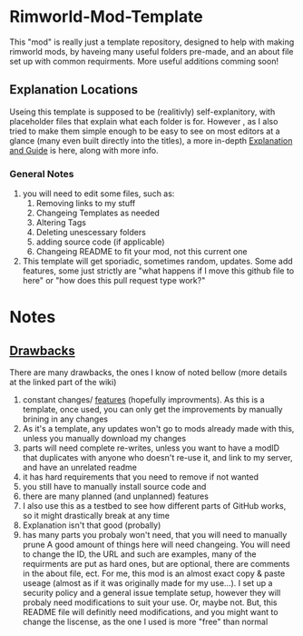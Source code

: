 # Rimworld-Mod-Template
This "mod" is really just a template repository, designed to help with making rimworld mods, by haveing many useful folders pre-made, and an about file set up with common requirments. More useful additions comming soon!

## Explanation Locations
Useing this template is supposed to be (realitivly) self-explanitory, with placeholder files that explain what each folder is for. However , as I also tried to make them simple enough to be easy to see on most editors at a glance (many even built directly into the titles), a more in-depth [Explanation and Guide](https://github.com/Dynamic-Trio/Rimworld-Mod-Template/wiki) is here, along with more info.
### General Notes
1. you will need to edit some files, such as:
	1. Removing links to my stuff
 	2. Changeing Templates as needed
 	3. Altering Tags
  	4. Deleting unescessary folders
   	5. adding source code (if applicable)
   	6. Changeing README to fit your mod, not this current one
2. This template will get sporiadic, sometimes random, updates. Some add features, some just strictly are "what happens if I move this github file to here" or "how does this pull request type work?" 

# Notes
## [Drawbacks](https://github.com/Dynamic-Trio/Rimworld-Mod-Template/wiki/Pros-and-Cons#cons)
There are many drawbacks, the ones I know of noted bellow (more details at the linked part of the wiki)

1. constant changes/ [features](https://github.com/Dynamic-Trio/Rimworld-Mod-Template/wiki/Planned-Features) (hopefully improvments). As this is a template, once used, you can only get the improvements by manually brining in any changes
2. As it's a template, any updates won't go to mods already made with this, unless you manually download my changes
3. parts will need complete re-writes, unless you want to have a modID that duplicates with anyone who doesn't re-use it, and link to my server, and have an unrelated readme
4. it has hard requirements that you need to remove if not wanted
5. you still have to manually install source code and
6. there are many planned (and unplanned) features
7. I also use this as a testbed to see how different parts of GitHub works, so it might drastically break at any time
8. Explanation isn't that good (probally)
9. has many parts you probaly won't need, that you will need to manually prune
A good amount of things here will need changeing. You will need to change the ID, the URL and such are examples, many of the requirments are put as hard ones, but are optional, there are comments in the about file, ect. For me, this mod is an almost exact copy & paste useage (almost as if it was originally made for my use...). I set up a security policy and a general issue template setup, however they will probaly need modifications to suit your use. Or, maybe not. But, this README file will definitly need modifications, and you might want to change the liscense, as the one I used is more "free" than normal
